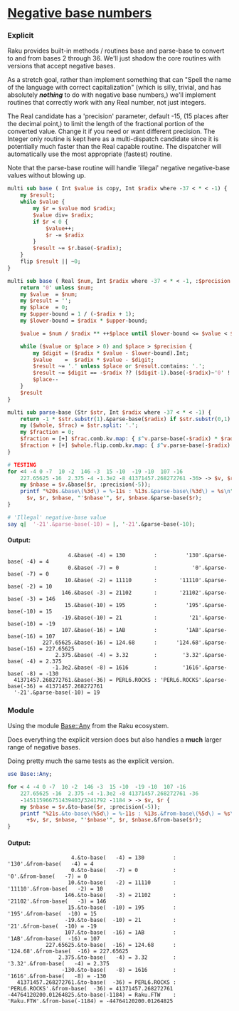[1]: https://rosettacode.org/wiki/Negative_base_numbers

# [Negative base numbers][1]





### Explicit



Raku provides built-in methods / routines base and parse-base to convert to and from bases 2 through 36. We'll just shadow the core routines with versions that accept negative bases.



As a stretch goal, rather than implement something that can "Spell the name of the language with correct capitalization" (which is silly, trivial, and has absolutely ***nothing*** to do with negative base numbers,) we'll implement routines that correctly work with any Real number, not just integers.



The Real candidate has a 'precision' parameter, default -15, (15 places after the decimal point,) to limit the length of the fractional portion of the converted value. Change it if you need or want different precision. The Integer only routine is kept here as a multi-dispatch candidate since it is potentially much faster than the Real capable routine. The dispatcher will automatically use the most appropriate (fastest) routine.



Note that the parse-base routine will handle 'illegal' negative negative-base values without blowing up.

```perl
multi sub base ( Int $value is copy, Int $radix where -37 < * < -1) {
    my $result;
    while $value {
        my $r = $value mod $radix;
        $value div= $radix;
        if $r < 0 {
            $value++;
            $r -= $radix
        }
        $result ~= $r.base(-$radix);
    }
    flip $result || ~0;
}

multi sub base ( Real $num, Int $radix where -37 < * < -1, :$precision = -15 ) {
    return '0' unless $num;
    my $value  = $num;
    my $result = '';
    my $place  = 0;
    my $upper-bound = 1 / (-$radix + 1);
    my $lower-bound = $radix * $upper-bound;

    $value = $num / $radix ** ++$place until $lower-bound <= $value < $upper-bound;

    while ($value or $place > 0) and $place > $precision {
        my $digit = ($radix * $value - $lower-bound).Int;
        $value    =  $radix * $value - $digit;
        $result ~= '.' unless $place or $result.contains: '.';
        $result ~= $digit == -$radix ?? ($digit-1).base(-$radix)~'0' !! $digit.base(-$radix);
        $place--
    }
    $result
}

multi sub parse-base (Str $str, Int $radix where -37 < * < -1) {
    return -1 * $str.substr(1).&parse-base($radix) if $str.substr(0,1) eq '-';
    my ($whole, $frac) = $str.split: '.';
    my $fraction = 0;
    $fraction = [+] $frac.comb.kv.map: { $^v.parse-base(-$radix) * $radix ** -($^k+1) } if $frac;
    $fraction + [+] $whole.flip.comb.kv.map: { $^v.parse-base(-$radix) * $radix ** $^k }
}

# TESTING
for <4 -4 0 -7  10 -2  146 -3  15 -10  -19 -10  107 -16
    227.65625 -16  2.375 -4 -1.3e2 -8 41371457.268272761 -36> -> $v, $r {
    my $nbase = $v.&base($r, :precision(-5));
    printf "%20s.&base\(%3d\) = %-11s : %13s.&parse-base\(%3d\) = %s\n",
      $v, $r, $nbase, "'$nbase'", $r, $nbase.&parse-base($r);
}

# 'Illegal' negative-base value
say q|  '-21'.&parse-base(-10) = |, '-21'.&parse-base(-10);
```

#### Output:
```
                   4.&base( -4) = 130         :         '130'.&parse-base( -4) = 4
                   0.&base( -7) = 0           :           '0'.&parse-base( -7) = 0
                  10.&base( -2) = 11110       :       '11110'.&parse-base( -2) = 10
                 146.&base( -3) = 21102       :       '21102'.&parse-base( -3) = 146
                  15.&base(-10) = 195         :         '195'.&parse-base(-10) = 15
                 -19.&base(-10) = 21          :          '21'.&parse-base(-10) = -19
                 107.&base(-16) = 1AB         :         '1AB'.&parse-base(-16) = 107
           227.65625.&base(-16) = 124.68      :      '124.68'.&parse-base(-16) = 227.65625
               2.375.&base( -4) = 3.32        :        '3.32'.&parse-base( -4) = 2.375
              -1.3e2.&base( -8) = 1616        :        '1616'.&parse-base( -8) = -130
  41371457.268272761.&base(-36) = PERL6.ROCKS : 'PERL6.ROCKS'.&parse-base(-36) = 41371457.268272761
  '-21'.&parse-base(-10) = 19
```


### Module



Using the module [Base::Any](https://modules.raku.org/search/?q=Base%3A%3AAny) from the Raku ecosystem.



Does everything the explicit version does but also handles a **much** larger range of negative bases.



Doing pretty much the same tests as the explicit version.

```perl
use Base::Any;

for < 4 -4 0 -7  10 -2  146 -3  15 -10  -19 -10  107 -16
    227.65625 -16  2.375 -4 -1.3e2 -8 41371457.268272761 -36
    -145115966751439403/3241792 -1184 > -> $v, $r {
    my $nbase = $v.&to-base($r, :precision(-5));
    printf "%21s.&to-base\(%5d\) = %-11s : %13s.&from-base\(%5d\) = %s\n",
      +$v, $r, $nbase, "'$nbase'", $r, $nbase.&from-base($r);
}
```

#### Output:
```
                    4.&to-base(   -4) = 130         :         '130'.&from-base(   -4) = 4
                    0.&to-base(   -7) = 0           :           '0'.&from-base(   -7) = 0
                   10.&to-base(   -2) = 11110       :       '11110'.&from-base(   -2) = 10
                  146.&to-base(   -3) = 21102       :       '21102'.&from-base(   -3) = 146
                   15.&to-base(  -10) = 195         :         '195'.&from-base(  -10) = 15
                  -19.&to-base(  -10) = 21          :          '21'.&from-base(  -10) = -19
                  107.&to-base(  -16) = 1AB         :         '1AB'.&from-base(  -16) = 107
            227.65625.&to-base(  -16) = 124.68      :      '124.68'.&from-base(  -16) = 227.65625
                2.375.&to-base(   -4) = 3.32        :        '3.32'.&from-base(   -4) = 2.375
                 -130.&to-base(   -8) = 1616        :        '1616'.&from-base(   -8) = -130
   41371457.268272761.&to-base(  -36) = PERL6.ROCKS : 'PERL6.ROCKS'.&from-base(  -36) = 41371457.268272761
-44764120200.01264825.&to-base(-1184) = Raku.FTW    :    'Raku.FTW'.&from-base(-1184) = -44764120200.01264825
```
